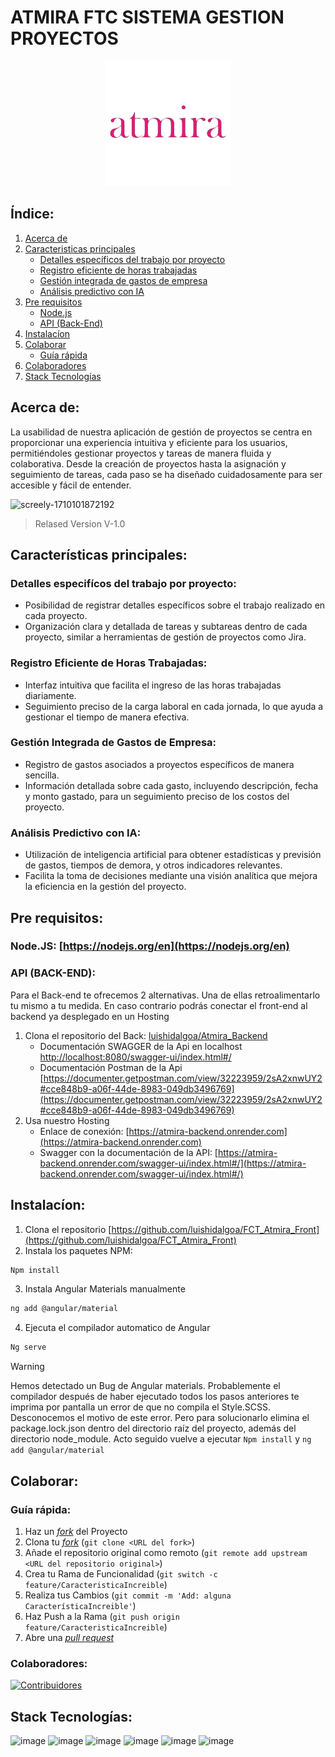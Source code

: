 # ATMIRA FTC SISTEMA GESTION PROYECTOS
<div align="center">
   <a href="https://github.com/luishidalgoa/FCT_Atmira_Front"></a>
      <img src="https://github.com/luishidalgoa/FCT_Atmira_Front/blob/master/src/assets/atmira_logo.png" alt="Logo" width="200" />
   </a>
</div>

## Índice:

1. [Acerca de](#acerca-de)
2. [Caracteristicas principales](#características-principales)
    - [Detalles específicos del trabajo por proyecto](#detalles-especifícos-del-trabajo-por-proyecto)
    - [Registro eficiente de horas trabajadas](#registro-eficiente-de-horas-trabajadas)
    - [Gestión integrada de gastos de empresa](#gestión-integrada-de-gastos-de-empresa)
    - [Análisis predictivo con IA](#análisis-predictivo-con-ia)
3. [Pre requisitos](#pre-requisitos)
    - [Node.js](#nodejs-httpsnodejsorgen)
    - [API (Back-End)](#api-back-end)
4. [Instalacíon](#instalacíon)
5. [Colaborar](#colaborar)
   - [Guía rápida](#guía-rápida)
6. [Colaboradores](#colaboradores)
7. [Stack Tecnologías](#stack-tecnologías)

## Acerca de:
La usabilidad de nuestra aplicación de gestión de proyectos se centra en proporcionar una experiencia intuitiva y eficiente para los usuarios, permitiéndoles gestionar proyectos y tareas de manera fluida y colaborativa. Desde la creación de proyectos hasta la asignación y seguimiento de tareas, cada paso se ha diseñado cuidadosamente para ser accesible y fácil de entender.

![screely-1710101872192](https://github.com/luishidalgoa/FCT_Atmira_Front/assets/119078933/9f3ba9ff-1310-4c6f-a887-ea69186722a6)
<footer>
  
> Relased Version V-1.0
  
</footer>

## Características principales:
### Detalles especifícos del trabajo por proyecto:
  - Posibilidad de registrar detalles específicos sobre el trabajo realizado en cada proyecto.
  - Organización clara y detallada de tareas y subtareas dentro de cada proyecto, similar a herramientas de gestión de proyectos como Jira.
### Registro Eficiente de Horas Trabajadas:
  - Interfaz intuitiva que facilita el ingreso de las horas trabajadas diariamente.
  - Seguimiento preciso de la carga laboral en cada jornada, lo que ayuda a gestionar el tiempo de manera efectiva.
### Gestión Integrada de Gastos de Empresa:
  - Registro de gastos asociados a proyectos específicos de manera sencilla.
  - Información detallada sobre cada gasto, incluyendo descripción, fecha y monto gastado, para un seguimiento preciso de los costos del proyecto.
### Análisis Predictivo con IA:
  - Utilización de inteligencia artificial para obtener estadísticas y previsión de gastos, tiempos de demora, y otros indicadores relevantes.
  - Facilita la toma de decisiones mediante una visión analítica que mejora la eficiencia en la gestión del proyecto.
## Pre requisitos:
### Node.JS: [https://nodejs.org/en](https://nodejs.org/en)
### API (BACK-END):
Para el Back-end te ofrecemos 2 alternativas. Una de ellas retroalimentarlo tu mismo a tu medida. En caso contrario podrás conectar el front-end al backend ya desplegado en un Hosting
1. Clona el repositorio del Back: [luishidalgoa/Atmira_Backend](https://github.com/luishidalgoa/Atmira_Backend)
    - Documentación SWAGGER de la Api en localhost [http://localhost:8080/swagger-ui/index.html#/](http://localhost:8080/swagger-ui/index.html#/)
    - Documentación Postman de la Api [https://documenter.getpostman.com/view/32223959/2sA2xnwUY2#cce848b9-a06f-44de-8983-049db3496769](https://documenter.getpostman.com/view/32223959/2sA2xnwUY2#cce848b9-a06f-44de-8983-049db3496769)
2. Usa nuestro Hosting
    - Enlace de conexión: [https://atmira-backend.onrender.com](https://atmira-backend.onrender.com)
    - Swagger con la documentación de la API: [https://atmira-backend.onrender.com/swagger-ui/index.html#/](https://atmira-backend.onrender.com/swagger-ui/index.html#/)
## Instalacíon:
1. Clona el repositorio [https://github.com/luishidalgoa/FCT_Atmira_Front](https://github.com/luishidalgoa/FCT_Atmira_Front)
2. Instala los paquetes NPM:
```sh
Npm install
```
3.	Instala Angular Materials manualmente
```sh
ng add @angular/material
```
4.	Ejecuta el compilador automatico de Angular
```sh
Ng serve
```
> [!WARNING]
> Hemos detectado un Bug de Angular materials. Probablemente el compilador después de haber ejecutado todos los pasos anteriores te imprima por pantalla un error de que no compila el Style.SCSS. Desconocemos el motivo de este error. Pero para solucionarlo elimina el package.lock.json dentro del directorio raíz del proyecto, además del directorio node_module. Acto seguido vuelve a ejecutar `Npm install` y `ng add @angular/material`

## Colaborar:
### Guía rápida:

1. Haz un [_fork_](https://github.com/luishidalgoa/FCT_Atmira_Front/fork) del Proyecto
2. Clona tu [_fork_](https://github.com/luishidalgoa/FCT_Atmira_Front/fork) (`git clone <URL del fork>`)
3. Añade el repositorio original como remoto (`git remote add upstream <URL del repositorio original>`)
4. Crea tu Rama de Funcionalidad (`git switch -c feature/CaracteristicaIncreible`)
5. Realiza tus Cambios (`git commit -m 'Add: alguna CaracterísticaIncreible'`)
6. Haz Push a la Rama (`git push origin feature/CaracteristicaIncreible`)
7. Abre una [_pull request_](https://github.com/luishidalgoa/FCT_Atmira_Front/pulls)
### Colaboradores:
[![Contribuidores](https://contrib.rocks/image?repo=luishidalgoa/FCT_Atmira_Front)](https://github.com/luishidalgoa/FCT_Atmira_Front/graphs/contributors)
## Stack Tecnologías:
![image](https://img.shields.io/badge/Angular-DD0031?style=for-the-badge&logo=angular&logoColor=white)
![image](https://img.shields.io/badge/Jest-C21325?style=for-the-badge&logo=jest&logoColor=white)
![image](https://img.shields.io/badge/Tailwind_CSS-38B2AC?style=for-the-badge&logo=tailwind-css&logoColor=white)
![image](https://img.shields.io/badge/Node%20js-339933?style=for-the-badge&logo=nodedotjs&logoColor=white)
![image](https://img.shields.io/badge/Vercel-000000?style=for-the-badge&logo=vercel&logoColor=white)
![image](https://img.shields.io/badge/Adobe%20XD-470137?style=for-the-badge&logo=Adobe%20XD&logoColor=#FF61F6)
